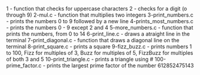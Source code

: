 1 - function that checks for uppercase characters
2 - checks for a digit (o through 9)
2-mul.c - function that multiplies two integers
3-print_numbers.c - prints the numbers 0 to 9 followed by a new line
4-prints_most_numbers.c - prints the numbers 0 - 9 except 2 and 4
5-more_numbers.c - function that prints the numbers, from 0 to 14
6-print_line.c - draws a atraight line in the terminal
7-print_diagonal.c - function that draws a diagonal line on the terminal
8-print_square.c - prints a square
9-fizz_buzz.c - prints numbers 1 to 100, Fizz for multiples of 3, Buzz for multiples of 5, FizzBuzz for multiples of both 3 and 5
10-print_triangle.c - prints a triangle using #
100-prime_factor.c - prints the largest prime factor of the number 612852475143
